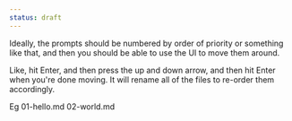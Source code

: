 ```yaml
---
status: draft
---
```


Ideally, the prompts should be numbered by order of priority or something like that, and then you should be able to use the UI to move them around. 

Like, hit Enter, and then press the up and down arrow, and then hit Enter when you're done moving. It will rename all of the files to re-order them accordingly. 

Eg 01-hello.md 02-world.md